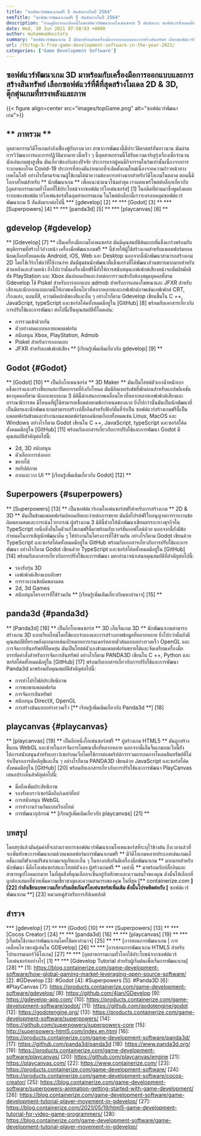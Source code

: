 ```yaml
---
title: "ซอฟต์แวร์พัฒนาเกมฟรี 5 อันดับแรกในปี 2564" 
seoTitle: "ซอฟต์แวร์พัฒนาเกมฟรี 5 อันดับแรกในปี 2564" 
description: "อ่านคู่มือรายละเอียดนี้ในซอฟต์แวร์พัฒนาเกมโอเพ่นซอร์ส 5 อันดับแรก ซอฟต์แวร์ทั้งหมดที่ระบุไว้ที่นี่ฟรีโฮสต์ตัวเองและขยายได้" 
date: Wed, 30 Jun 2021 07:50:03 +0000
author: muhammadmustafa
summary: "ซอฟต์แวร์พัฒนาเกม 3 มิติมาพร้อมกับเครื่องมือการออกแบบและการสร้างสินทรัพย์ เลือกซอฟต์แวร์ที่ดีที่สุดสร้าง 2D & amp; โมเดล 3 มิติ, ตุ๊กตุ่นเกมที่ทรงพลังและภาพ" 
url: /th/top-5-free-game-development-software-in-the-year-2021/
categories: ['Game Development Software']
---
```


## ซอฟต์แวร์พัฒนาเกม 3D มาพร้อมกับเครื่องมือการออกแบบและการสร้างสินทรัพย์ เลือกซอฟต์แวร์ที่ดีที่สุดสร้างโมเดล 2D & 3D, ตุ๊กตุ่นเกมที่ทรงพลังและภาพ

{{< figure align=center src="images/topGame.png" alt="ซอฟต์แวร์พัฒนาเกม">}}


## ** ภาพรวม **
อุตสาหกรรมวิดีโอเกมกำลังเฟื่องฟูกับกาลเวลา สาขาการพัฒนานี้มีประวัติศาสตร์อันยาวนาน มันผ่านการวิวัฒนาการและการปฏิวัติมากมาย เมื่อเร็ว ๆ นี้อุตสาหกรรมนี้ได้รับความเจริญรุ่งเรืองเมื่อจำนวนนักเล่นเกมพุ่งสูงขึ้น มันเกี่ยวข้องกับสองปัจจัย ประการแรกผู้คนมีกิจกรรมในร่มเท่านั้นเนื่องจากการระบาดของโรค Covid-19 ประการที่สองมันง่ายมากที่จะติดตั้งเกมใหม่เนื่องจากความก้าวหน้าทางเทคโนโลยี อย่างไรก็ตามจำนวนผู้ใช้เกมได้นำความต้องการอย่างมากสำหรับวิดีโอเกมในตลาด ตอนนี้มีโอกาสใหม่สำหรับ ** นักพัฒนาเกม ** เพื่อแนะนำแนวโน้มล่าสุด เราเผยแพร่โพสต์บล็อกเกี่ยวกับ [อุตสาหกรรมเกมทั่วโลกที่ใช้ประโยชน์จากซอฟต์แวร์โอเพ่นซอร์ส] [1] ในอดีตที่ผ่านมาซึ่งพูดถึงผลกระทบของซอฟต์แวร์โอเพ่นซอร์สในอุตสาหกรรมเกม ในโพสต์บล็อกนี้เราจะครอบคลุมซอฟต์แวร์พัฒนาเกม 5 อันดับแรกต่อไปนี้
  *** [gdevelop] [2] **
  *** [Godot] [3] **
  *** [Superpowers] [4] **
  *** [panda3d] [5] **
  *** [playcanvas] [6] **

## gdevelop {#gdevelop}
** [Gdevelop] [7] ** เป็นเครื่องมือเกมโอเพนซอร์ส มันมีคุณสมบัติต้นแบบที่แข็งแกร่งพร้อมกับพฤติกรรมที่สร้างไว้ล่วงหน้า เครื่องมือพัฒนาเกมฟรี ** นี้ช่วยให้ผู้ใช้สร้างเกมสำหรับแพลตฟอร์มยอดนิยมเกือบทั้งหมดเช่น Android, iOS, Web และ Desktop นอกจากนี้นักพัฒนาสามารถสร้างเกม 2D โดยใช้เวิร์กโฟลว์ที่ใช้งานง่าย มันมีชุมชนนักพัฒนาที่แข็งแกร่งที่ได้พัฒนาส่วนขยายมากมายสำหรับด้านหลังและส่วนหน้า ยิ่งไปกว่านั้นเครื่องมือฟรีนี้ยังให้การสนับสนุนเอฟเฟกต์เสียงหน้าจอสัมผัสมัลติทัช PlayStation และ Xbox มันปลอดภัยและง่ายต่อการรวมเข้ากับห้องสมุดบุคคลที่สาม Gdevelop ใช้ Piskel สำหรับการออกแบบ admob สำหรับการแสดงโฆษณาและ JFXR สำหรับเสียงและนักออกแบบเกมนี้ให้ภาพเคลื่อนไหวที่หลากหลายและเอฟเฟกต์ภาพเช่นเอฟเฟกต์ CRT, เรืองแสง, แผนที่สี, ความผิดปกติของสีและอื่น ๆ อย่างไรก็ตาม Gdevelop เขียนขึ้นใน C ++, JavaScript, typeScript และซอร์สโค้ดทั้งหมดมีอยู่ใน [GitHub] [8] พร้อมกับเอกสารเกี่ยวกับการปรับใช้และการพัฒนา
ต่อไปนี้เป็นคุณสมบัติที่โดดเด่น:
  * การรวมเข้าด้วยกัน
  * ตัวอย่างสดแบบหลายแพลตฟอร์ม
  * สนับสนุน Xbox, PlayStation, Admob
  * Piskel สำหรับการออกแบบ
  * JFXR สำหรับเอฟเฟกต์เสียง
** [เรียนรู้เพิ่มเติมเกี่ยวกับ gdevelop] [9] **

## Godot {#Godot}
** [Godot] [10] ** เป็นอีกโอเพนซอร์ส ** 3D Maker ** มันเป็นโฮสต์ตัวเองน้ำหนักเบาแข็งแกร่งและสร้างขึ้นบนสถาปัตยกรรมที่อิงกับโหนด มันมีอินเทอร์เฟซที่พักผ่อนสำหรับแอปพลิเคชันของบุคคลที่สาม นักออกแบบเกม 3 มิตินี้นำเสนอภาพเคลื่อนไหวที่หลากหลายเอฟเฟกต์เสียงและบรรณาธิการสด มีโหนดที่ผู้ใช้สามารถเชื่อมต่อตามข้อกำหนดของฉาก ยิ่งไปกว่านั้นมันเป็นนักพัฒนาที่เป็นมิตรและนักพัฒนาเกมสามารถสร้างปลั๊กอินสำหรับฟังก์ชั่นที่จำเป็น ซอฟต์แวร์สร้างเกมฟรีนี้เป็นแพลตฟอร์มข้ามและทำงานบนแพลตฟอร์มยอดนิยมเกือบทั้งหมดเช่น Linux, MacOS และ Windows อย่างไรก็ตาม Godot เขียนใน C ++, JavaScript, typeScript และซอร์สโค้ดทั้งหมดมีอยู่ใน [GitHub] [11] พร้อมกับเอกสารเกี่ยวกับการปรับใช้และการพัฒนา
Godot มีคุณสมบัติสำคัญต่อไปนี้:
  * 2d, 3D สนับสนุน
  * ตัวเลือกการส่งออก
  * ขยายได้
  * สคริปต์ภาพ
  * ลากและวาง UI
** [เรียนรู้เพิ่มเติมเกี่ยวกับ Godot] [12] **

## Superpowers {#superpowers}
** [Superpowers] [13] ** เป็นซอฟต์แวร์เกมโอเพ่นซอร์สฟรีสำหรับการสร้างเกม ** 2D & 3D ** มันเป็นข้ามแพลตฟอร์มปลอดภัยและง่ายต่อการขยาย มันมีสไปรต์ฟรีใบอนุญาตการรายงานข้อผิดพลาดสดและการเน้นไวยากรณ์ ผู้สร้างเกม 3 มิตินี้ช่วยให้นักพัฒนาเขียนตรรกะทางธุรกิจใน TypeScript เหนือสิ่งอื่นใดตัวแก้ไขเกมฟรีนี้มาพร้อมกับเวอร์ชันออฟไลน์ด้วย นอกจากนี้ยังมีข้อกำหนดในการเชิญนักพัฒนาอื่น ๆ ให้ทำงานในโครงการที่ใช้ร่วมกัน อย่างไรก็ตาม Godot เขียนด้วย TypeScript และซอร์สโค้ดทั้งหมดมีอยู่ใน GitHub พร้อมกับเอกสารเกี่ยวกับการปรับใช้และการพัฒนา อย่างไรก็ตาม Godot เขียนด้วย TypeScript และซอร์สโค้ดทั้งหมดมีอยู่ใน [GitHub] [14] พร้อมกับเอกสารเกี่ยวกับการปรับใช้และการพัฒนา
มหาอำนาจนำเสนอคุณสมบัติที่สำคัญต่อไปนี้:
  * รองรับรุ่น 3D
  * เอฟเฟกต์เสียงแบบอักษร
  * การรายงานข้อผิดพลาดสด
  * 2d, 3d Games
  * สนับสนุนโครงการที่ใช้ร่วมกัน
** [เรียนรู้เพิ่มเติมเกี่ยวกับมหาอำนาจ] [15] **

## panda3d {#panda3d}
** [Panda3d] [16] ** เป็นอีกโอเพนซอร์ส ** 3D เอ็นจิ้นเกม 3D ** นักพัฒนาเกมสามารถสร้างเกม 3D แบบเรียลไทม์โดยใช้แบบจำลองและการสร้างภาพข้อมูลที่หลากหลาย ยิ่งไปกว่านั้นยังมีคุณสมบัติที่ทรงพลังมากมายเช่นเป้าหมายการเรนเดอร์หลายตัวต้นแบบอย่างรวดเร็ว OpenGL และการจัดการสินทรัพย์ที่ยืดหยุ่น มันเป็นโฮสต์ตัวเองข้ามแพลตฟอร์มขยายได้และจัดเตรียมเครื่องมือบรรทัดคำสั่งสำหรับการจัดการสินทรัพย์ อย่างไรก็ตาม PANDA3D เขียนใน C ++, Python และซอร์สโค้ดทั้งหมดมีอยู่ใน [GitHub] [17] พร้อมกับเอกสารเกี่ยวกับการปรับใช้และการพัฒนา
Panda3d มาพร้อมกับคุณสมบัติสำคัญต่อไปนี้:
  * การทำโปรไฟล์ประสิทธิภาพ
  * การพกพาแพลตฟอร์ม
  * การจัดการสินทรัพย์
  * สนับสนุน DirectX, OpenGL
  * การสร้างต้นแบบอย่างรวดเร็ว
[** เรียนรู้เพิ่มเติมเกี่ยวกับ Panda3d **] [18]

## playcanvas {#playcanvas}
** [playcanvas] [19] ** เป็นอีกหนึ่งโอเพ่นซอร์สฟรี ** ผู้สร้างเกม HTML5 ** มันถูกสร้างขึ้นบน WebGL และช่วยในการจัดการโฆษณาสื่อที่หลากหลาย นอกจากนี้เอ็นจิ้นเกมบนเว็บนี้ยังให้การสนับสนุนสำหรับเบราว์เซอร์บนเว็บโดยใช้การต่อสคริปต์การรวมการลดการโหลดสินทรัพย์ที่ไม่จำเป็นรอการตัดบัญชีและอื่น ๆ อย่างไรก็ตาม PANDA3D เขียนด้วย JavaScript และซอร์สโค้ดทั้งหมดมีอยู่ใน [GitHub] [20] พร้อมกับเอกสารเกี่ยวกับการปรับใช้และการพัฒนา
PlayCanvas เสนอประเด็นสำคัญต่อไปนี้:
  * มือถือเพิ่มประสิทธิภาพ
  * รองรับเบราว์เซอร์มือถือ/เดสก์ท็อป
  * การสนับสนุน WebGL
  * การทำงานร่วมกันแบบเรียลไทม์
  * การพัฒนาอุปกรณ์
** [เรียนรู้เพิ่มเติมเกี่ยวกับ playcanvas] [21] **

## บทสรุป
โดยสรุปแล้วมันคุ้มค่าที่จะผ่านรายการซอฟต์แวร์พัฒนาเกมโอเพนซอร์สที่ระบุไว้ข้างต้น ถึงเวลาแล้วที่จะเพิ่มทักษะการพัฒนาเกมด้วยแพลตฟอร์มการพัฒนาเกมฟรี ** มีวิดีโอเกมหลายประเภทเช่นเกมแอ็คชั่นเกมกีฬาเกมปริศนาเกมผจญภัยและอื่น ๆ ในทางกลับกันมีเครื่องมือพัฒนาเกม ** มากมายสำหรับนักพัฒนา นี่คือโอเพ่นซอร์สและโฮสต์ตัวเอง ผู้สร้างเกมฟรี ** เหล่านี้ ** มาพร้อมกับปลั๊กอินและสาธารณูปโภคมากมาย ในที่สุดสิ่งที่คุณเลือกจะขึ้นอยู่กับทักษะและความสนใจของคุณ ดังนั้นให้เลือกที่ถูกต้องเสมอที่ช่วยเพิ่มความเชี่ยวชาญและความสามารถของคุณ
ในที่สุด [** containerize.com **] [22] กำลังเขียนบทความเกี่ยวกับผลิตภัณฑ์โอเพ่นซอร์สเพิ่มเติม ดังนั้นโปรดติดต่อกับ [** ซอฟต์แวร์พัฒนาเกม **] [23] หมวดหมู่สำหรับการอัปเดตปกติ

## สำรวจ
  *** [gdevelop] [7] **
  *** [Godot] [10] **
  *** [Superpowers] [13] **
  *** [Cocos Creator] [24] **
  *** [panda3d] [16] **
  *** [playcanvas] [19] **
  *** [เริ่มต้นใช้งานการพัฒนาเกมโดยใช้มหาอำนาจ] [25] **
  *** [การสอนการพัฒนาเกม | การเคลื่อนไหวของผู้เล่นใน GDEvelop] [26] **
  *** [การสอนการพัฒนาเกม HTML5 สำหรับโปรแกรมเมอร์วิดีโอเกม] [27] **
  *** [อุตสาหกรรมเกมทั่วโลกใช้ประโยชน์จากซอฟต์แวร์โอเพ่นซอร์สอย่างไร] [1] **
  *** [Gdevelop Tutorial สำหรับผู้เริ่มต้นเพื่อเริ่มการพัฒนาเกม] [28] **
[1]: https://blog.containerize.com/game-development-software/how-global-gaming-market-leveraging-open-source-software/
[2]: #GDevelop
[3]: #Godot
[4]: #Superpowers
[5]: #Panda3D
[6]: #PlayCanvas
[7]: https://products.containerize.com/game-development-software/gdevelop/
[8]: https://github.com/4ian/GDevelop
[9]: https://gdevelop-app.com/
[10]: https://products.containerize.com/game-development-software/godot/
[11]: https://github.com/godotengine/godot
[12]: https://godotengine.org/
[13]: https://products.containerize.com/game-development-software/superpowers/
[14]: https://github.com/superpowers/superpowers-core
[15]: http://superpowers-html5.com/index.en.html
[16]: https://products.containerize.com/game-development-software/panda3d/
[17]: https://github.com/panda3d/panda3d
[18]: https://www.panda3d.org/
[19]: https://products.containerize.com/game-development-software/playcanvas/
[20]: https://github.com/playcanvas/engine
[21]: https://playcanvas.com/
[22]: https://www.containerize.com/
[23]: https://products.containerize.com/game-development-software/
[24]: https://products.containerize.com/game-development-software/cocos-creator/
[25]: https://blog.containerize.com/game-development-software/superpowers-animation-getting-started-with-game-development/
[26]: https://blog.containerize.com/game-development-software/game-development-tutorial-player-movement-in-gdevelop/
[27]: https://blog.containerize.com/2021/05/19/html5-game-development-tutorial-for-video-game-programmers/
[28]: https://blog.containerize.com/game-development-software/game-development-tutorial-player-movement-in-gdevelop/
